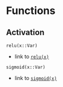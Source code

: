 # Functions

## Activation
```@docs
relu(x::Var)
```
- link to [`relu(x)`](@ref)

```@docs
sigmoid(x::Var)
```
- link to [`sigmoid(x)`](@ref)
